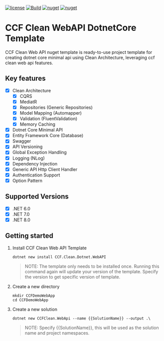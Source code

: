 [![license](https://img.shields.io/github/license/JiteshSonkusare/dotnetcore-clean-api-template?color=blue&label=license&logo=Github&style=flat-square)](https://github.com/JiteshSonkusare/dotnetcore-clean-api-template/blob/master/README.md) [![Build](https://github.com/JiteshSonkusare/dotnetcore-clean-api-template/actions/workflows/release.yml/badge.svg)](https://github.com/JiteshSonkusare/dotnetcore-clean-api-template/actions/workflows/release.yml) [![nuget](https://img.shields.io/nuget/v/CCF.Clean.Dotnet.WebAPI?label=version&logo=NuGet&style=flat-square)](https://www.nuget.org/packages/CCF.Clean.Dotnet.WebAPI) [![nuget](https://img.shields.io/nuget/dt/CCF.Clean.Dotnet.WebAPI?color=blue&label=downloads&logo=NuGet&style=flat-square)](https://www.nuget.org/packages/CCF.Clean.Dotnet.WebAPI)

# CCF Clean WebAPI DotnetCore Template

CCF Clean Web API nuget template is ready-to-use project template for creating dotnet core minimal api using Clean Architecture, leveraging ccf clean web api features.

## Key features

- [x] Clean Architecture
    - [x] CQRS
    - [x] MediatR
    - [x] Repositories (Generic Repositories)
    - [x] Model Mapping (Automapper)
    - [x] Validation (FluentValidation)
    - [x] Memory Caching
- [x] Dotnet Core Minimal API
- [x] Entity Framework Core (Database)
- [x] Swagger
- [x] API Versioning
- [x] Global Exception Handling
- [x] Logging (NLog)
- [x] Dependency Injection
- [x] Generic API Http Client Handler
- [x] Authentication Support
- [x] Option Pattern

## Supported Versions

- [x] .NET 6.0
- [x] .NET 7.0
- [x] .NET 8.0

## Getting started

1. Install CCF Clean Web API Template

    ```
    dotnet new install CCF.Clean.Dotnet.WebAPI 
    ```
    > NOTE: The template only needs to be installed once. Running this command again will update your version of the template. Specify the version to get specific version of template.

2. Create a new directory

    ```    
    mkdir CCFDemoWebApp
    cd CCFDemoWebApp
    ```

3. Create a new solution

    ```
    dotnet new CCFClean.WebApi --name {{SolutionName}} --output .\
    ```
    > NOTE: Specify {{SolutionName}}, this will be used as the solution name and project namespaces.